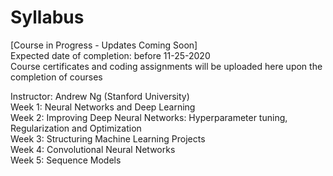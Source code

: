 # Syllabus
[Course in Progress - Updates Coming Soon]  
Expected date of completion: before 11-25-2020  
Course certificates and coding assignments will be uploaded here upon the completion of courses  

Instructor: Andrew Ng (Stanford University)  
Week 1: Neural Networks and Deep Learning  
Week 2: Improving Deep Neural Networks: Hyperparameter tuning, Regularization and Optimization  
Week 3: Structuring Machine Learning Projects  
Week 4: Convolutional Neural Networks  
Week 5: Sequence Models
